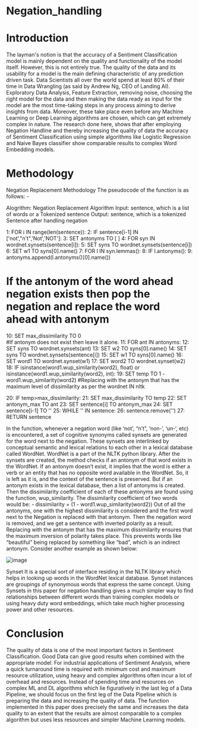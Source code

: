 # Negation_handling

# Introduction
The layman's notion is that the accuracy of a Sentiment Classification model is mainly dependent on the quality and functionality of the model itself. However, this is not entirely true. The quality of the data and its usability for a model is the main defining characteristic of any prediction driven task. Data Scientists all over the world spend at least 80% of their time in Data Wrangling (as said by Andrew Ng, CEO of Landing AI). Exploratory Data Analysis, Feature Extraction, removing noise, choosing the right model for the data and then making the data ready as input for the model are the most time-taking steps in any process aiming to derive insights from data. Moreover, these take place even before any Machine Learning or Deep Learning algorithms are chosen, which can get extremely complex in nature.
The research done here, shows that after employing Negation Handline and thereby increasing the quality of data the accuracy of Sentiment Classification using simple algorithms like Logistic Regression and Naive Bayes classifier show comparable results to complex Word Embedding models.

# Methodology
Negation Replacement Methodology
The pseudocode of the function is as follows: -

Alogrithm: Negation Replacement Algorithm
Input: 	sentence, which is a list of words or a	Tokenized sentence
Output: sentence, which is a tokenized Sentence after handling negation

1: FOR i IN range(len(sentence)):
2:      IF sentence[i-1] IN ['not',"n't",'Not','NOT']:
3:          SET antonyms TO [ ]
4:          FOR syn IN wordnet.synsets(sentence[i]):
5:              SET syns TO wordnet.synsets(sentence[i])
6:              SET w1 TO syns[0].name()
7:              FOR l IN syn.lemmas():
8:                  IF l.antonyms():
9:                    antonyms.append(l.antonyms()[0].name())
# If the antonym of the word ahead negation exists then pop the negation and replace the word ahead with antonym
10:              SET max_dissimilarity TO 0     
#If antonym does not exist then leave it alone.
11:             FOR ant IN antonyms:
12:              SET syns TO wordnet.synsets(ant)
13:              SET w2 TO syns[0].name()
14:              SET syns TO wordnet.synsets(sentence[i])
15:              SET w1 TO syns[0].name()
16:              SET word1 TO wordnet.synset(w1)
17:              SET word2 TO wordnet.synset(w2)
18:              IF isinstance(word1.wup_similarity(word2), 
float) or isinstance(word1.wup_similarity(word2), int):
19:                   SET temp TO 1 - word1.wup_similarity(word2) 
#Replacing with the antonym that has the maximum level of dissimilarity as per the wordnet IN nltk

20:                  IF temp>max_dissimilarity:
21:                      SET max_dissimilarity TO temp
22:                      SET antonym_max TO ant
23:                      SET sentence[i] TO antonym_max
24:                      SET sentence[i-1] TO ''
25:    WHILE '' IN sentence:
26:      sentence.remove('')
27:    RETURN sentence


In the function, whenever a negation word (like ‘not’, “n’t”, ‘non-‘, ‘un-‘, etc) is encountered, a set of cognitive synonyms called synsets are generated for the word next to the negation. These synsets are interlinked by conceptual semantic and lexical relations to each other in a lexical database called WordNet. WordNet is a part of the NLTK python library. After the synsets are created, the method checks if an antonym of that word exists in the WordNet.
If an antonym doesn’t exist, it implies that the word is either a verb or an entity that has no opposite word available in the WordNet. So, it is left as it is, and the context of the sentence is preserved. But if an antonym exists in the lexical database, then a list of antonyms is created. Then the dissimilarity coefficient of each of these antonyms are found using the function, wup_similarity. The dissimilarity coefficient of two words would be: - 
dissimilarity = (1 - word1.wup_similarity(word2))
Out of all the antonyms, one with the highest dissimilarity is considered and the first word next to the Negation is replaced with that antonym. Then the negation word is removed, and we get a sentence with inverted polarity as a result.  Replacing with the antonym that has the maximum dissimilarity ensures that the maximum inversion of polarity takes place. This prevents words like “beautiful” being replaced by something like “bad”, which is an indirect antonym. Consider another example as shown below: 
 
![image](https://user-images.githubusercontent.com/29978378/154960752-426a78d8-e938-4a1d-8148-68505afd9528.png)

Synset
It is a special sort of interface residing in the NLTK library which helps in looking up words in the WordNet lexical database. Synset instances are groupings of synonymous words that express the same concept. Using Synsets in this paper for negation handling gives a much simpler way to find relationships between different words than training complex models or using heavy duty word embeddings, which take much higher processing power and other resources. 

# Conclusion
The quality of data is one of the most important factors in Sentiment Classification. Good Data can give good results when combined with the appropriate model. For industrial applications of Sentiment Analysis, where a quick turnaround time is required with minimum cost and maximum resource utilization, using heavy and complex algorithms often incur a lot of overhead and resources. Instead of spending time and resources on complex ML and DL algorithms which lie figuratively in the last leg of a Data Pipeline, we should focus on the first leg of the Data Pipeline which is preparing the data and increasing the quality of data. The function implemented in this paper does precisely the same and increases the data quality to an extent that the results are almost comparable to a complex algorithm but uses less resources and simpler Machine Learning models. 
